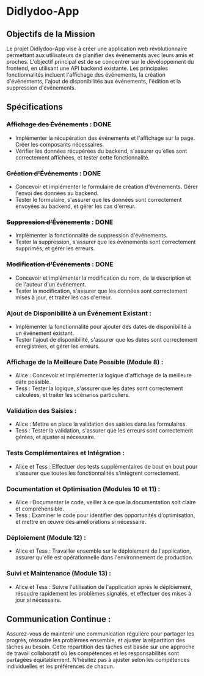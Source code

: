 # Didlydoo-App
## Objectifs de la Mission
Le projet Didlydoo-App vise à créer une application web révolutionnaire permettant aux utilisateurs de planifier des événements avec leurs amis et proches. L'objectif principal est de se concentrer sur le développement du frontend, en utilisant une API backend existante. Les principales fonctionnalités incluent l'affichage des événements, la création d'événements, l'ajout de disponibilités aux événements, l'édition et la suppression d'événements.

## Spécifications

### ~~Affichage des Événements~~ : DONE
- Implémenter la récupération des événements et l'affichage sur la page. Créer les composants nécessaires.
- Vérifier les données récupérées du backend, s'assurer qu'elles sont correctement affichées, et tester cette fonctionnalité.
### ~~Création d'Événements~~ : DONE
- Concevoir et implémenter le formulaire de création d'événements. Gérer l'envoi des données au backend.
- Tester le formulaire, s'assurer que les données sont correctement envoyées au backend, et gérer les cas d'erreur.
### ~~Suppression d'Événements~~ : DONE
- Implémenter la fonctionnalité de suppression d'événements.
- Tester la suppression, s'assurer que les événements sont correctement supprimés, et gérer les erreurs.
### ~~Modification d'Événements~~ : DONE
- Concevoir et implémenter la modification du nom, de la description et de l'auteur d'un événement.
- Tester la modification, s'assurer que les données sont correctement mises à jour, et traiter les cas d'erreur.
### Ajout de Disponibilité à un Événement Existant :
- Implémenter la fonctionnalité pour ajouter des dates de disponibilité à un événement existant.
- Tester l'ajout de disponibilité, s'assurer que les dates sont correctement enregistrées, et gérer les erreurs.

### Affichage de la Meilleure Date Possible (Module 8) :
- Alice : Concevoir et implémenter la logique d'affichage de la meilleure date possible.
- Tess : Tester la logique, s'assurer que les dates sont correctement calculées, et traiter les scénarios particuliers.
### Validation des Saisies :
- Alice : Mettre en place la validation des saisies dans les formulaires.
- Tess : Tester la validation, s'assurer que les erreurs sont correctement gérées, et ajuster si nécessaire.
### Tests Complémentaires et Intégration :
- Alice et Tess : Effectuer des tests supplémentaires de bout en bout pour s'assurer que toutes les fonctionnalités s'intègrent correctement.
### Documentation et Optimisation (Modules 10 et 11) :
- Alice : Documenter le code, veiller à ce que la documentation soit claire et compréhensible.
- Tess : Examiner le code pour identifier des opportunités d'optimisation, et mettre en œuvre des améliorations si nécessaire.
### Déploiement (Module 12) :
- Alice et Tess : Travailler ensemble sur le déploiement de l'application, assurer qu'elle est opérationnelle dans l'environnement de production.
### Suivi et Maintenance (Module 13) :
- Alice et Tess : Suivre l'utilisation de l'application après le déploiement, résoudre rapidement les problèmes signalés, et effectuer des mises à jour si nécessaire.

## Communication Continue :
Assurez-vous de maintenir une communication régulière pour partager les progrès, résoudre les problèmes ensemble, et ajuster la répartition des tâches au besoin.
Cette répartition des tâches est basée sur une approche de travail collaboratif où les compétences et les responsabilités sont partagées équitablement. N'hésitez pas à ajuster selon les compétences individuelles et les préférences de chacun.